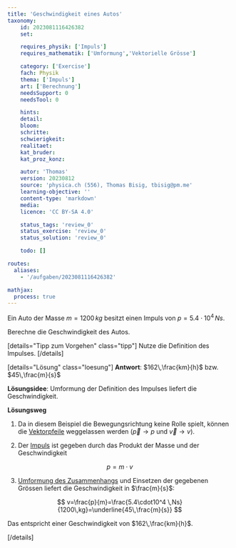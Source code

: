 ```yaml
---
title: 'Geschwindigkeit eines Autos'
taxonomy:
	id: 2023081116426382
	set:

	requires_physik: ['Impuls']
	requires_mathematik: ['Umformung','Vektorielle Grösse']

	category: ['Exercise']
	fach: Physik
	thema: ['Impuls']
	art: ['Berechnung']
	needsSupport: 0
	needsTool: 0

	hints: 
	detail: 
	bloom: 
	schritte: 
	schwierigkeit: 
	realitaet:
	kat_bruder:
	kat_proz_konz: 

	autor: 'Thomas'
	version: 20230812
	source: 'physica.ch (556), Thomas Bisig, tbisig@pm.me'
	learning-objective: ''
	content-type: 'markdown'
	media:
	licence: 'CC BY-SA 4.0'

	status_tags: 'review_0'
	status_exercise: 'review_0'
	status_solution: 'review_0'

	todo: []

routes:
  aliases:
    - '/aufgaben/2023081116426382'

mathjax:
  process: true
---
```


Ein Auto  der Masse $m=1200\,kg$ besitzt einen Impuls von $p=5.4\cdot10^4 \,Ns$.

Berechne die Geschwindigkeit des Autos.

[details="Tipp zum Vorgehen" class="tipp"]
Nutze die Definition des Impulses.
[/details]

[details="Lösung" class="loesung"]
**Antwort**: $162\,\frac{km}{h}$ bzw. $45\,\frac{m}{s}$

**Lösungsidee**: Umformung der Definition des Impulses liefert die Geschwindigkeit.

**Lösungsweg**

1. Da in diesem Beispiel die Bewegungsrichtung keine Rolle spielt, können die [Vektorpfeile](/konzepte/vektorielle-groesse) weggelassen werden ($\vec{p}\rightarrow p$ und $\vec{v}\rightarrow v$).

2. Der [Impuls](/konzepte/impuls) ist gegeben durch das Produkt der Masse und der Geschwindigkeit

$$
p=m\cdot v
$$

3. [Umformung des Zusammenhangs](/konzepte/umformung) und Einsetzen der gegebenen Grössen liefert die Geschwindigkeit in $\frac{m}{s}$:

$$
v=\frac{p}{m}=\frac{5.4\cdot10^4 \,Ns}{1200\,kg}=\underline{45\,\frac{m}{s}}
$$

Das entspricht einer Geschwindigkeit von $162\,\frac{km}{h}$.

[/details]